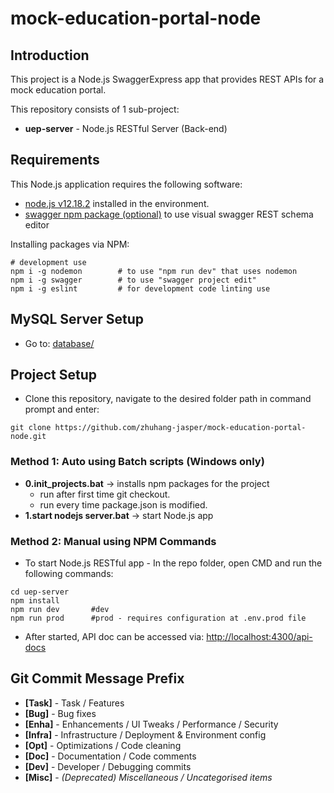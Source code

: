 # mock-education-portal-node

## Introduction

This project is a Node.js SwaggerExpress app that provides REST APIs for a mock education portal.

This repository consists of 1 sub-project:

* __uep-server__ - Node.js RESTful Server (Back-end)


## Requirements
This Node.js application requires the following software:

* [node.js v12.18.2](https://nodejs.org/en/download/) installed in the environment.
* [swagger npm package (optional)](https://github.com/swagger-api/swagger-node/) to use visual swagger REST schema editor

Installing packages via NPM:

```
# development use
npm i -g nodemon        # to use "npm run dev" that uses nodemon
npm i -g swagger        # to use "swagger project edit"
npm i -g eslint         # for development code linting use
```


## MySQL Server Setup

* Go to:  [database/](/database/)


## Project Setup

* Clone this repository, navigate to the desired folder path in command prompt and enter:

```
git clone https://github.com/zhuhang-jasper/mock-education-portal-node.git
```


### Method 1: Auto using Batch scripts (Windows only)

* __0.init_projects.bat__ -> installs npm packages for the project
    - run after first time git checkout.
    - run every time package.json is modified.
* __1.start nodejs server.bat__ -> start Node.js app


### Method 2: Manual using NPM Commands

* To start Node.js RESTful app - In the repo folder, open CMD and run the following commands:

```
cd uep-server
npm install
npm run dev       #dev
npm run prod      #prod - requires configuration at .env.prod file
```

* After started, API doc can be accessed via: [http://localhost:4300/api-docs](http://localhost:4300/api-docs)


## Git Commit Message Prefix

* __[Task]__   - Task / Features
* __[Bug]__    - Bug fixes
* __[Enha]__   - Enhancements / UI Tweaks / Performance / Security
* __[Infra]__  - Infrastructure / Deployment & Environment config
* __[Opt]__    - Optimizations / Code cleaning
* __[Doc]__    - Documentation / Code comments
* __[Dev]__    - Developer / Debugging commits
* __[Misc]__   - _(Deprecated) Miscellaneous / Uncategorised items_
